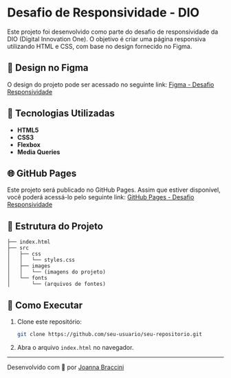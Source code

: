# Desafio de Responsividade - DIO

Este projeto foi desenvolvido como parte do desafio de responsividade da DIO (Digital Innovation One). O objetivo é criar uma página responsiva utilizando HTML e CSS, com base no design fornecido no Figma.

## 🎨 Design no Figma

O design do projeto pode ser acessado no seguinte link:
[Figma - Desafio Responsividade](https://www.figma.com/file/NRBYrG5d4DSzObv7dpTqoM/Desafio-Responsividade---DIO)

## 🚀 Tecnologias Utilizadas

- **HTML5**
- **CSS3**
- **Flexbox**
- **Media Queries**

## 🌐 GitHub Pages

Este projeto será publicado no GitHub Pages. Assim que estiver disponível, você poderá acessá-lo pelo seguinte link:
[GitHub Pages - Desafio Responsividade](#)

## 📂 Estrutura do Projeto

```
├── index.html
├── src
│   ├── css
│   │   └── styles.css
│   ├── images
│   │   └── (imagens do projeto)
│   └── fonts
│       └── (arquivos de fontes)
```

## 📖 Como Executar

1. Clone este repositório:
   ```bash
   git clone https://github.com/seu-usuario/seu-repositorio.git
   ```
2. Abra o arquivo `index.html` no navegador.

---

Desenvolvido com 💜 por [Joanna Braccini](https://www.linkedin.com/in/joannabraccini/)
